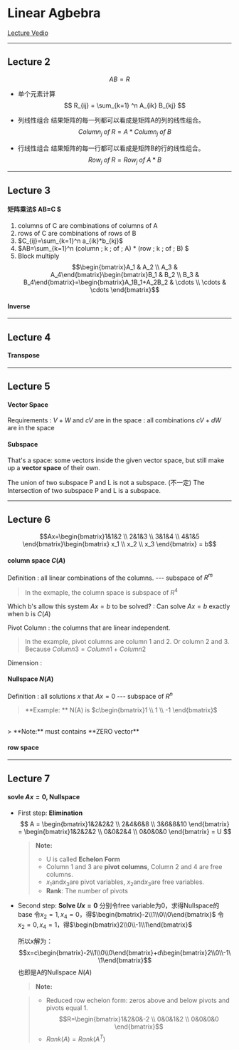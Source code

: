 

# Linear Agbebra

  [Lecture Vedio][1]

---------------

Lecture 2
---

$$ AB=R $$


- 单个元素计算
$$ R_{ij} = \sum_{k=1} ^n A_{ik} B_{kj} $$

- 列线性组合
结果矩阵的每一列都可以看成是矩阵A的列的线性组合。
$$ Column_{j} \; of  \; R = A * Column_j \; of \; B $$


- 行线性组合
结果矩阵的每一行都可以看成是矩阵B的行的线性组合。
$$ Row_j \; of \; R = Row_j \; of \; A * B $$

----------------
Lecture 3
---
#### 矩阵乘法$ AB=C $

1. columns of C are combinations of columns of A
2. rows of C are combinations of rows of B
3. $C_{ij}=\sum_{k=1}^n a_{ik}*b_{kj}$
4. $AB=\sum_{k=1}^n (column \; k \; of \; A) * (row \; k \; of \; B) $
5. Block multiply
$$\begin{bmatrix}A_1 & A_2 \\ A_3 & A_4\end{bmatrix}\begin{bmatrix}B_1 & B_2 \\ B_3 & B_4\end{bmatrix}=\begin{bmatrix}A_1B_1+A_2B_2 & \cdots \\ \cdots  & \cdots \end{bmatrix}$$
    

#### Inverse



--------------------
Lecture 4
---

#### Transpose


-------
Lecture 5
---

#### Vector Space
Requirements
:   $V+W$ and $cV$ are in the space
:   all combinations $cV+dW$ are in the space


#### Subspace
That's a space: some vectors inside the given vector space, but still make up a **vector space** of their own.

The union of two subspace P and L is not a subspace. (不一定)
The Intersection of two subspace P and L is a subspace.

----------------

Lecture 6
----

$$Ax=\begin{bmatrix}1&1&2 \\ 2&1&3 \\ 3&1&4 \\ 4&1&5 \end{bmatrix}\begin{bmatrix} x_1 \\ x_2 \\ x_3 \end{bmatrix} = b$$



#### column space $C(A)$
Definition
:   all linear combinations of the columns. --- subspace of $R^m$

> In the exmaple, the column space is subspace of $R^4$

Which b's allow this system $Ax=b$ to be solved?
:   Can solve $Ax=b$ exactly when b is $C(A)$

Pivot Column
:   the columns that are linear independent.

>In the example, pivot columns are column 1 and 2. Or column 2 and 3. 
Because $Column 3 = Column 1 + Column2$

Dimension
:   


#### Nullspace $N(A)$
Definition
:   all solutions $x$ that $Ax=0$ --- subspace of $R^n$

> **Example: ** N(A) is $c\begin{bmatrix}1 \\ 1 \\ -1 \end{bmatrix}$

<br/>
> **Note:** must contains **ZERO vector**


#### row space


--------------------
Lecture 7
---
#### sovle $Ax=0$, Nullspace
- First step: **Elimination**
$$
A = \begin{bmatrix}1&2&2&2 \\ 2&4&6&8 \\ 3&6&8&10 \end{bmatrix} 
  = \begin{bmatrix}1&2&2&2 \\ 0&0&2&4 \\ 0&0&0&0 \end{bmatrix} = U
$$

    >**Note:**
    >
    > - U is called **Echelon Form**
    > - Column 1 and 3 are **pivot columns**, Column 2 and 4 are free columns.
    > - $x_1$and$x_3$are pivot variables, $x_2$and$x_3$are free variables.
    > - **Rank**: The number of pivots

- Second step: **Solve $Ux=0$**
分别令free variable为0，求得Nullspace的base
令$x_2 = 1, x_4=0$，得$\begin{bmatrix}-2\\1\\0\\0\end{bmatrix}$
令$x_2 = 0, x_4=1$，得$\begin{bmatrix}2\\0\\-1\\1\end{bmatrix}$

    所以x解为：
$$x=c\begin{bmatrix}-2\\1\\0\\0\end{bmatrix}+d\begin{bmatrix}2\\0\\-1\\1\end{bmatrix}$$
也即是A的Nullspace $N(A)$

    > **Note:**

    >  - Reduced row echelon form: zeros above and below pivots and pivots equal 1.
    > $$R=\begin{bmatrix}1&2&0&-2 \\ 0&0&1&2 \\ 0&0&0&0 \end{bmatrix}$$
    >  - $Rank(A)=Rank(A^T)$

  [1]: http://v.163.com/special/opencourse/daishu.html
